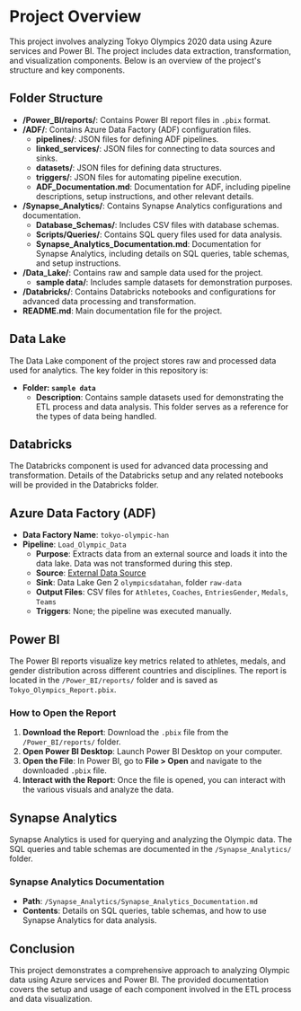 # Project Overview

This project involves analyzing Tokyo Olympics 2020 data using Azure services and Power BI. The project includes data extraction, transformation, and visualization components. Below is an overview of the project's structure and key components.

## Folder Structure

- **/Power_BI/reports/**: Contains Power BI report files in `.pbix` format.
- **/ADF/**: Contains Azure Data Factory (ADF) configuration files.
  - **pipelines/**: JSON files for defining ADF pipelines.
  - **linked_services/**: JSON files for connecting to data sources and sinks.
  - **datasets/**: JSON files for defining data structures.
  - **triggers/**: JSON files for automating pipeline execution.
  - **ADF_Documentation.md**: Documentation for ADF, including pipeline descriptions, setup instructions, and other relevant details.
- **/Synapse_Analytics/**: Contains Synapse Analytics configurations and documentation.
  - **Database_Schemas/**: Includes CSV files with database schemas.
  - **Scripts/Queries/**: Contains SQL query files used for data analysis.
  - **Synapse_Analytics_Documentation.md**: Documentation for Synapse Analytics, including details on SQL queries, table schemas, and setup instructions.
- **/Data_Lake/**: Contains raw and sample data used for the project.
  - **sample data/**: Includes sample datasets for demonstration purposes.
- **/Databricks/**: Contains Databricks notebooks and configurations for advanced data processing and transformation.
- **README.md**: Main documentation file for the project.

## Data Lake

The Data Lake component of the project stores raw and processed data used for analytics. The key folder in this repository is:

- **Folder: `sample data`**
  - **Description**: Contains sample datasets used for demonstrating the ETL process and data analysis. This folder serves as a reference for the types of data being handled.

## Databricks

The Databricks component is used for advanced data processing and transformation. Details of the Databricks setup and any related notebooks will be provided in the Databricks folder.

## Azure Data Factory (ADF)

- **Data Factory Name**: `tokyo-olympic-han`
- **Pipeline**: `Load_Olympic_Data`
  - **Purpose**: Extracts data from an external source and loads it into the data lake. Data was not transformed during this step.
  - **Source**: [External Data Source](https://github.com/darshilparmar/tokyo-olympic-azure-data-engineering-project/tree/main/data)
  - **Sink**: Data Lake Gen 2 `olympicsdatahan`, folder `raw-data`
  - **Output Files**: CSV files for `Athletes`, `Coaches`, `EntriesGender`, `Medals`, `Teams`
  - **Triggers**: None; the pipeline was executed manually.

## Power BI

The Power BI reports visualize key metrics related to athletes, medals, and gender distribution across different countries and disciplines. The report is located in the `/Power_BI/reports/` folder and is saved as `Tokyo_Olympics_Report.pbix`.

### How to Open the Report
1. **Download the Report**: Download the `.pbix` file from the `/Power_BI/reports/` folder.
2. **Open Power BI Desktop**: Launch Power BI Desktop on your computer.
3. **Open the File**: In Power BI, go to **File > Open** and navigate to the downloaded `.pbix` file.
4. **Interact with the Report**: Once the file is opened, you can interact with the various visuals and analyze the data.

## Synapse Analytics

Synapse Analytics is used for querying and analyzing the Olympic data. The SQL queries and table schemas are documented in the `/Synapse_Analytics/` folder.

### Synapse Analytics Documentation
- **Path**: `/Synapse_Analytics/Synapse_Analytics_Documentation.md`
- **Contents**: Details on SQL queries, table schemas, and how to use Synapse Analytics for data analysis.

## Conclusion

This project demonstrates a comprehensive approach to analyzing Olympic data using Azure services and Power BI. The provided documentation covers the setup and usage of each component involved in the ETL process and data visualization.

